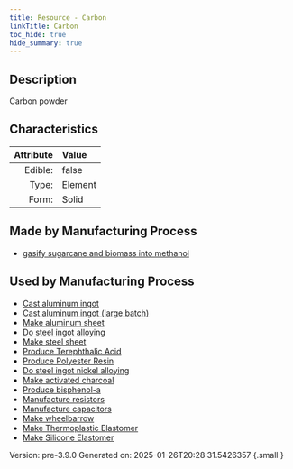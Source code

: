 ```yaml
---
title: Resource - Carbon
linkTitle: Carbon
toc_hide: true
hide_summary: true
---
```


## Description
Carbon powder

## Characteristics

| Attribute      | Value |
|--------:|:------|
|Edible:|false|
|Type:|Element|
|Form:|Solid|
 
## Made by Manufacturing Process

- [gasify sugarcane and biomass into methanol](/docs/definitions/process/gasify-sugarcane-and-biomass-into-methanol)

## Used by Manufacturing Process

- [Cast aluminum ingot](/docs/definitions/process/cast-aluminum-ingot)
- [Cast aluminum ingot (large batch)](/docs/definitions/process/cast-aluminum-ingot--large-batch-)
- [Make aluminum sheet](/docs/definitions/process/make-aluminum-sheet)
- [Do steel ingot alloying](/docs/definitions/process/do-steel-ingot-alloying)
- [Make steel sheet](/docs/definitions/process/make-steel-sheet)
- [Produce Terephthalic Acid](/docs/definitions/process/produce-terephthalic-acid)
- [Produce Polyester Resin](/docs/definitions/process/produce-polyester-resin)
- [Do steel ingot nickel alloying](/docs/definitions/process/do-steel-ingot-nickel-alloying)
- [Make activated charcoal](/docs/definitions/process/make-activated-charcoal)
- [Produce bisphenol-a](/docs/definitions/process/produce-bisphenol-a)
- [Manufacture resistors](/docs/definitions/process/manufacture-resistors)
- [Manufacture capacitors](/docs/definitions/process/manufacture-capacitors)
- [Make wheelbarrow](/docs/definitions/process/make-wheelbarrow)
- [Make Thermoplastic Elastomer](/docs/definitions/process/make-thermoplastic-elastomer)
- [Make Silicone Elastomer](/docs/definitions/process/make-silicone-elastomer)


    

Version: pre-3.9.0 Generated on: 2025-01-26T20:28:31.5426357
{.small }
